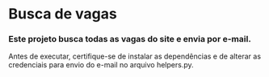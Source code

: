 # Busca de vagas

### Este projeto busca todas as vagas do site e envia por e-mail.

Antes de executar, certifique-se de instalar as dependências e de alterar as credenciais para envio do e-mail no arquivo helpers.py.
